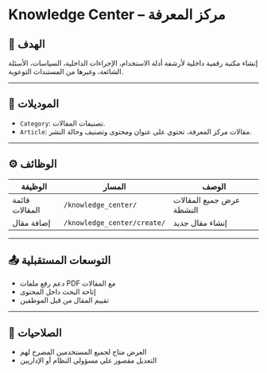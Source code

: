 # Knowledge Center – مركز المعرفة

## 🎯 الهدف
إنشاء مكتبة رقمية داخلية لأرشفة أدلة الاستخدام، الإجراءات الداخلية، السياسات، الأسئلة الشائعة، وغيرها من المستندات التوعوية.

---

## 🧩 الموديلات

- `Category`: تصنيفات المقالات.
- `Article`: مقالات مركز المعرفة، تحتوي على عنوان ومحتوى وتصنيف وحالة النشر.

---

## ⚙️ الوظائف

| الوظيفة | المسار | الوصف |
|---------|--------|--------|
| قائمة المقالات | `/knowledge_center/` | عرض جميع المقالات النشطة |
| إضافة مقال | `/knowledge_center/create/` | إنشاء مقال جديد |

---

## 📤 التوسعات المستقبلية

- دعم رفع ملفات PDF مع المقالات
- إتاحة البحث داخل المحتوى
- تقييم المقال من قبل الموظفين

---

## 🔐 الصلاحيات

- العرض متاح لجميع المستخدمين المصرح لهم
- التعديل مقصور على مسؤولي النظام أو الإداريين
